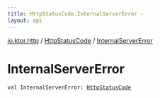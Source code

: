 ```yaml
---
title: HttpStatusCode.InternalServerError - 
layout: api
---
```


<div class='api-docs-breadcrumbs'><a href="../index.html">io.ktor.http</a> / <a href="index.html">HttpStatusCode</a> / <a href="./-internal-server-error.html">InternalServerError</a></div>

# InternalServerError

<div class="signature"><code><span class="keyword">val </span><span class="identifier">InternalServerError</span><span class="symbol">: </span><a href="index.html"><span class="identifier">HttpStatusCode</span></a></code></div>
